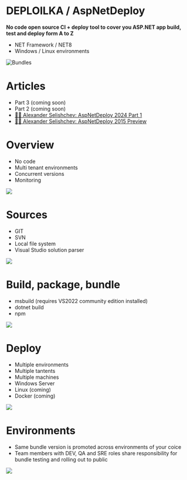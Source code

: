 DEPLOILKA / AspNetDeploy 
============
**No code open source CI + deploy tool to cover you ASP.NET app build, test and deploy form A to Z**

* NET Framework / NET8
* Windows / Linux environments

![Bundles](https://github.com/adoconnection/AspNetDeploy/blob/master/Screenshots/bundles.gif)


Articles
===========
* Part 3 (coming soon)
* Part 2 (coming soon)
* [🧑‍🎓 Alexander Selishchev: AspNetDeploy 2024 Part 1](https://www.codeproject.com/Tips/5377735/AspNetDeploy-2024-Part-1-The-Demo)
* [🧑‍🎓 Alexander Selishchev: AspNetDeploy 2015 Preview](https://www.codeproject.com/Articles/992572/AspNetDeploy-CI-plus-Deployment-tool-preview)


Overview
===========
* No code
* Multi tenant environments
* Concurrent versions
* Monitoring
<img src="https://github.com/adoconnection/AspNetDeploy/blob/master/Screenshots/slide-overview.png"/>

Sources
============
* GIT
* SVN
* Local file system
* Visual Studio solution parser
<img src="https://github.com/adoconnection/AspNetDeploy/blob/master/Screenshots/slide-sources.png" />
  

Build, package, bundle
============
* msbuild (requires VS2022 community edition installed)
* dotnet build
* npm

<img src="https://github.com/adoconnection/AspNetDeploy/blob/master/Screenshots/slide-build.png" />



Deploy
============
* Multiple environments
* Multiple tantents
* Multiple machines
* Windows Server
* Linux (coming)
* Docker (coming)

<img src="https://github.com/adoconnection/AspNetDeploy/blob/master/Screenshots/slide-deploy.png" />


Environments
============
* Same bundle version is promoted across environments of your coice
* Team members with DEV, QA and SRE roles share responsibility for bundle testing and rolling out to public

<img src="https://github.com/adoconnection/AspNetDeploy/blob/master/Screenshots/slide-environments.png" />
